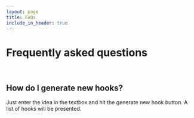 ```yaml
---
layout: page
title: FAQs
include_in_header: true
---
```


# Frequently asked questions
<br>

## How do I generate new hooks?
Just enter the idea in the textbox and hit the generate new hook button. A list of hooks will be presented.


